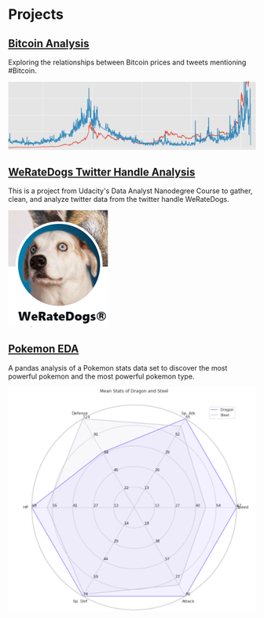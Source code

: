 # **Projects**

## [Bitcoin Analysis](https://github.com/johngncook/Bitcoin-Analysis)

Exploring the relationships between Bitcoin prices and tweets mentioning #Bitcoin.

![](https://github.com/johngncook/Analytics-Portfolio/blob/main/Images/bitcoin_analysis_image_1.JPG)


## [WeRateDogs Twitter Handle Analysis](https://github.com/johngncook/WeRateDogs-Analysis)

This is a project from Udacity's Data Analyst Nanodegree Course to gather, clean, and analyze twitter data from the twitter handle WeRateDogs.

![](https://github.com/johngncook/Analytics-Portfolio/blob/main/Images/WeRateDogs.PNG)

## [Pokemon EDA](https://github.com/johngncook/pokemon-analysis)

A pandas analysis of a Pokemon stats data set to discover the most powerful pokemon and the most powerful pokemon type.

![](https://github.com/johngncook/Analytics-Portfolio/blob/main/Images/pokemon_image.PNG)


